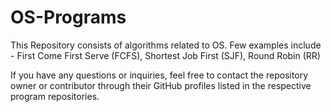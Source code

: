 # OS-Programs
This Repository consists of algorithms related to OS. Few examples include - First Come First Serve (FCFS), Shortest Job First (SJF), Round Robin (RR)

If you have any questions or inquiries, feel free to contact the repository owner or contributor through their GitHub profiles listed in the respective program repositories.